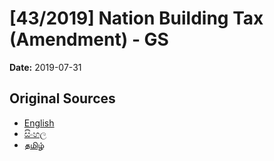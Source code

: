 # [43/2019] Nation Building Tax (Amendment) - GS

**Date:** 2019-07-31

## Original Sources

- [English](https://documents.gov.lk/view/bills/2019/7/43-2019_E.pdf)
- [සිංහල](https://documents.gov.lk/view/bills/2019/7/43-2019_S.pdf)
- [தமிழ்](https://documents.gov.lk/view/bills/2019/7/43-2019_T.pdf)
